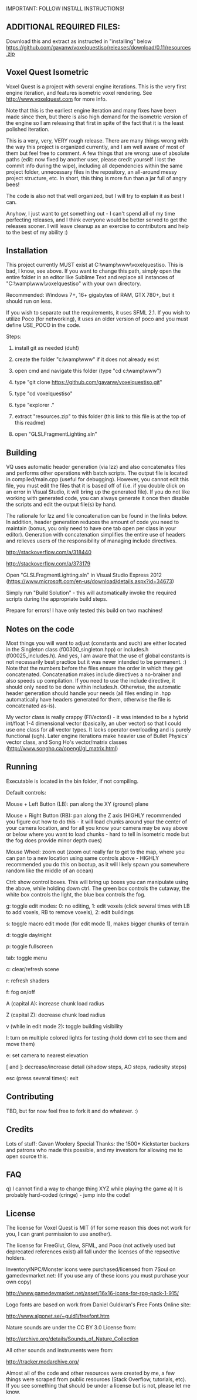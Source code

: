 IMPORTANT: FOLLOW INSTALL INSTRUCTIONS!

## ADDITIONAL REQUIRED FILES:

Download this and extract as instructed in "installing" below
https://github.com/gavanw/voxelquestiso/releases/download/0.11/resources.zip


## Voxel Quest Isometric

Voxel Quest is a project with several engine iterations. This is the very first engine iteration, and features isometric voxel rendering. See http://www.voxelquest.com for more info.

Note that this is the earliest engine iteration and many fixes have been made since then, but there is also high demand for the isometric version of the engine so I am releasing that first in spite of the fact that it is the least polished iteration.

This is a very, very, VERY rough release. There are many things wrong with the way this project is organized currently, and I am well aware of most of them but feel free to comment. A few things that are wrong: use of absolute paths (edit: now fixed by another user, please credit yourself I lost the commit info during the wipe), including all dependencies within the same project folder, unnecessary files in the repository, an all-around messy project structure, etc. In short, this thing is more fun than a jar full of angry bees!

The code is also not that well organized, but I will try to explain it as best I can.

Anyhow, I just want to get something out - I can't spend all of my time perfecting releases, and I think everyone would be better served to get the releases sooner. I will leave cleanup as an exercise to contributors and help to the best of my ability :) 

## Installation

This project currently MUST exist at C:\wamp\www\voxelquestiso. This is bad, I know, see above. If you want to change this path, simply open the entire folder in an editor like Sublime Text and replace all instances of "C:\wamp\www\voxelquestiso" with your own directory.

Recommended: Windows 7+, 16+ gigabytes of RAM, GTX 780+, but it should run on less.

If you wish to separate out the requirements, it uses SFML 2.1. If you wish to utilize Poco (for networking), it uses an older version of poco and you must define USE_POCO in the code.

Steps:

1) install git as needed (duh!)

2) create the folder "c:\wamp\www" if it does not already exist

3) open cmd and navigate this folder (type "cd c:\wamp\www")

4) type "git clone https://github.com/gavanw/voxelquestiso.git"

5) type "cd voxelquestiso"

6) type "explorer ."

7) extract "resources.zip" to this folder (this link to this file is at the top of this readme)

8) open "GLSLFragmentLighting.sln"


## Building 

VQ uses automatic header generation (via lzz) and also concatenates files and performs other operations with batch scripts. The output file is located in compiled/main.cpp (useful for debugging). However, you cannot edit this file, you must edit the files that it is based off of (i.e. if you double click on an error in Visual Studio, it will bring up the generated file). If you do not like working with generated code, you can always generate it once then disable the scripts and edit the output file(s) by hand.

The rationale for lzz and file concatenation can be found in the links below. In addition, header generation reduces the amount of code you need to maintain (bonus, you only need to have one tab open per class in your editor). Generation with concatenation simplifies the entire use of headers and relieves users of the responsibility of managing include directives.

http://stackoverflow.com/a/318440

http://stackoverflow.com/a/373179


Open "GLSLFragmentLighting.sln" in Visual Studio Express 2012 (https://www.microsoft.com/en-us/download/details.aspx?id=34673)

Simply run "Build Solution" - this will automatically invoke the required scripts during the appropriate build steps.

Prepare for errors! I have only tested this build on two machines!

## Notes on the code

Most things you will want to adjust (constants and such) are either located in the Singleton class (f00300_singleton.hpp) or includes.h (f00025_includes.h). And yes, I am aware that the use of global constants is not necessarily best practice but it was never intended to be permanent. :) Note that the numbers before the files ensure the order in which they get concatenated. Concatenation makes include directives a no-brainer and also speeds up compilation. If you need to use the include directive, it should only need to be done within includes.h. Otherwise, the automatic header generation should handle your needs (all files ending in .hpp automatically have headers generated for them, otherwise the file is concatenated as-is).

My vector class is really crappy (FIVector4) - it was intended to be a hybrid int/float 1-4 dimensional vector (basically, an uber vector) so that I could use one class for all vector types.  It lacks operator overloading and is purely functional (ugh). Later engine iterations make heavier use of Bullet Physics' vector class, and Song Ho's vector/matrix classes (http://www.songho.ca/opengl/gl_matrix.html)

## Running

Executable is located in the bin folder, if not compiling.

Default controls:

Mouse + Left Button (LB): pan along the XY (ground) plane

Mouse + Right Button (RB): pan along the Z axis (HIGHLY recommended you figure out how to do this - it will load chunks around your the center of your camera location, and for all you know your camera may be way above or below where you want to load chunks - hard to tell in isometric mode but the fog does provide minor depth cues)

Mouse Wheel: zoom out (zoom out really far to get to the map, where you can pan to a new location using same controls above - HIGHLY recommended you do this on bootup, as it will likely spawn you somewhere random like the middle of an ocean)

Ctrl: show control boxes. This will bring up boxes you can manipulate using the above, while holding down ctrl. The green box controls the cutaway, the white box controls the light, the blue box controls the fog.

g: toggle edit modes: 0: no editing, 1: edit voxels (click several times with LB to add voxels, RB to remove voxels), 2: edit buildings

s: toggle macro edit mode (for edit mode 1), makes bigger chunks of terrain

d: toggle day/night

p: toggle fullscreen

tab: toggle menu

c: clear/refresh scene

r: refresh shaders

f: fog on/off

A (capital A): increase chunk load radius

Z (capital Z): decrease chunk load radius

v (while in edit mode 2): toggle building visibility

l: turn on multiple colored lights for testing (hold down ctrl to see them and move them)

e: set camera to nearest elevation

[ and ]: decrease/increase detail (shadow steps, AO steps, radiosity steps)

esc (press several times): exit

## Contributing

TBD, but for now feel free to fork it and do whatever. :)

## Credits

Lots of stuff: Gavan Woolery
Special Thanks: the 1500+ Kickstarter backers and patrons who made this possible, and my investors for allowing me to open source this.

## FAQ

q) I cannot find a way to change thing XYZ while playing the game
a) It is probably hard-coded (cringe) - jump into the code!

## License

The license for Voxel Quest is MIT (if for some reason this does not work for you, I can grant permission to use another).

The license for FreeGlut, Glew, SFML, and Poco (not actively used but deprecated references exist) all fall under the licenses of the repsective holders.

Inventory/NPC/Monster icons were purchased/licensed from 7Soul on gamedevmarket.net:
(If you use any of these icons you must purchase your own copy)

http://www.gamedevmarket.net/asset/16x16-icons-for-rpg-pack-1-915/

Logo fonts are based on work from Daniel Guldkran's Free Fonts Online site:

http://www.algonet.se/~guld1/freefont.htm

Nature sounds are under the CC BY 3.0 License from:

http://archive.org/details/Sounds_of_Nature_Collection

All other sounds and instruments were from:

http://tracker.modarchive.org/

Almost all of the code and other resources were created by me, a few things were scraped from public resources (Stack Overflow, tutorials, etc). If you see something that should be under a license but is not, please let me know.

